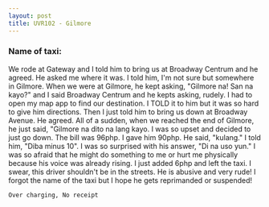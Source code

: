 ```yaml
---
layout: post
title: UVR102 - Gilmore 
---
```


### Name of taxi: 

We rode at Gateway and I told him to bring us at Broadway Centrum and he agreed. He asked me where it was. I told him, I'm not sure but somewhere in Gilmore. When we were at Gilmore, he kept asking, "Gilmore na! San na kayo?" and I said Broadway Centrum and he kepts asking, rudely. I had to open my map app to find our destination. I TOLD it to him but it was so hard to give him directions. Then I just told him to bring us down at Broadway Avenue. He agreed. All of a sudden, when we reached the end of Gilmore, he just said, "Gilmore na dito na lang kayo. I was so upset and decided to just go down. The bill was 96php. I gave him 90php. He said, "kulang." I told him, "Diba minus 10". I was so surprised with his answer, "Di na uso yun." I was so afraid that he might do something to me or hurt me physically because his voice was already rising. I just added 6php and left the taxi. I swear, this driver shouldn't be in the streets. He is abusive and very rude! I forgot the name of the taxi but I hope he gets reprimanded or suspended! 

```Over charging, No receipt```

